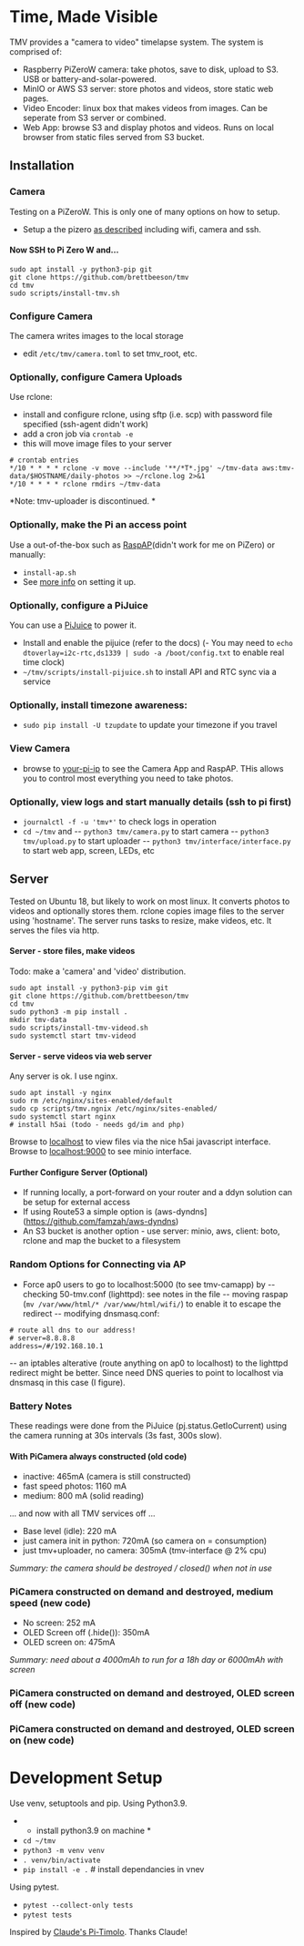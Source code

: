 # Time, Made Visible

TMV provides a "camera to video" timelapse system. The system is comprised of:
- Raspberry PiZeroW camera: take photos, save to disk, upload to S3. USB or battery-and-solar-powered.
- MinIO or AWS S3 server: store photos and videos, store static web pages. 
- Video Encoder: linux box that makes videos from images. Can be seperate from S3 server or combined.
- Web App: browse S3 and display photos and videos. Runs on local browser from static files served from S3 bucket.

## Installation 
### Camera
Testing on a PiZeroW. This is only one of many options on how to setup.
- Setup a the pizero [as described](https://brettbeeson.com.au/raspberry-pi-setup-zerow/) including wifi, camera and ssh.

#### Now SSH to Pi Zero W and...
```
sudo apt install -y python3-pip git
git clone https://github.com/brettbeeson/tmv
cd tmv
sudo scripts/install-tmv.sh
```
### Configure Camera
The camera writes images to the local storage
- edit `/etc/tmv/camera.toml` to set tmv_root, etc.

### Optionally, configure Camera Uploads
Use rclone:
- install and configure rclone, using sftp (i.e. scp) with password file specified (ssh-agent didn't work)
- add a cron job via `crontab -e`
- this will move image files to your server

```
# crontab entries
*/10 * * * * rclone -v move --include '**/*T*.jpg' ~/tmv-data aws:tmv-data/$HOSTNAME/daily-photos >> ~/rclone.log 2>&1
*/10 * * * * rclone rmdirs ~/tmv-data
```
*Note: tmv-uploader is discontinued. *


### Optionally, make the Pi an access point
Use a out-of-the-box such as [RaspAP](https://github.com/billz/raspap-webgui)(didn't work for me on PiZero) or manually:
- `install-ap.sh` 
- See [more info](http://brettbeeson.com.au/pizerow-ap-wifi-client/) on setting it up.

### Optionally, configure a PiJuice
You can use a [PiJuice](https://github.com/PiSupply/PiJuice) to power it. 
- Install and enable the pijuice (refer to the docs)
(- You may need to `echo dtoverlay=i2c-rtc,ds1339 | sudo -a /boot/config.txt` to enable real time clock)
- `~/tmv/scripts/install-pijuice.sh` to install API and RTC sync via a service

### Optionally, install timezone awareness:
- `sudo pip install -U tzupdate` to update your timezone if you travel

### View Camera
- browse to [your-pi-ip](http://raspberrypi.local) to see the Camera App and RaspAP. THis allows you to control most everything you need to take photos.

### Optionally, view logs and start manually details (ssh to pi first)
- `journalctl -f -u 'tmv*'` to check logs in operation
- `cd ~/tmv` and
-- `python3 tmv/camera.py` to start camera
-- `python3 tmv/upload.py` to start uploader
-- `python3 tmv/interface/interface.py` to start web app, screen, LEDs, etc

## Server
Tested on Ubuntu 18, but likely to work on most linux. It converts photos to videos and optionally stores them. rclone copies image files to the server using 'hostname'. The server runs tasks to resize, make videos, etc. It serves the files via http.

#### Server - store files, make videos

Todo: make a 'camera' and 'video' distribution.

```
sudo apt install -y python3-pip vim git 
git clone https://github.com/brettbeeson/tmv
cd tmv
sudo python3 -m pip install .
mkdir tmv-data
sudo scripts/install-tmv-videod.sh                 
sudo systemctl start tmv-videod

```

#### Server - serve videos via web server
Any server is ok. I use nginx.
```
sudo apt install -y nginx
sudo rm /etc/nginx/sites-enabled/default
sudo cp scripts/tmv.ngnix /etc/nginx/sites-enabled/
sudo systemctl start nginx
# install h5ai (todo - needs gd/im and php)
```
Browse to [localhost](http://localhost) to view files via the nice h5ai javascript interface. Browse to [localhost:9000](http://localhost:9000) to see minio interface.

#### Further Configure Server (Optional)
- If running locally, a port-forward on your router and a ddyn solution can be setup for external access
- If using Route53 a simple option is (aws-dyndns](https://github.com/famzah/aws-dyndns)
- An S3 bucket is another option - use server: minio, aws, client: boto, rclone and map the bucket to a filesystem


### Random Options for Connecting via AP
- Force ap0 users to go to localhost:5000 (to see tmv-camapp) by 
-- checking 50-tmv.conf (lighttpd): see notes in the file
-- moving raspap (`mv /var/www/html/* /var/www/html/wifi/`) to enable it to escape the redirect
-- modifying dnsmasq.conf:
```
# route all dns to our address!
# server=8.8.8.8 
address=/#/192.168.10.1
```
-- an iptables alterative (route anything on ap0 to localhost) to the lighttpd redirect might be better. Since need DNS queries to point to localhost via dnsmasq in this case (I figure).

### Battery Notes
These readings were done from the PiJuice (pj.status.GetIoCurrent) using the camera running at 30s intervals (3s fast, 300s slow).

#### With PiCamera always constructed (old code)
- inactive: 465mA (camera is still constructed)
- fast speed photos: 1160 mA
- medium: 800 mA (solid reading)

... and now with all TMV services off ...

- Base level (idle): 220 mA
- just camera init in python: 720mA  (so camera on = consumption)
- just tmv+uploader, no camera: 305mA (tmv-interface @ 2% cpu)

*Summary: the camera should be destroyed / closed() when not in use*

### PiCamera constructed on demand and destroyed, medium speed (new code)
- No screen: 252 mA 
- OLED Screen off (.hide()): 350mA
- OLED screen on: 475mA

*Summary: need about a 4000mAh to run for a 18h day or 6000mAh with screen*

### PiCamera constructed on demand and destroyed, OLED screen off (new code)

### PiCamera constructed on demand and destroyed, OLED screen on (new code)

# Development Setup
Use venv, setuptools and pip. Using Python3.9.
- * install python3.9 on machine *
- `cd ~/tmv`
- `python3 -m venv venv`
- `. venv/bin/activate`
- `pip install -e .` # install dependancies in vnev

Using pytest.
- `pytest --collect-only tests` 
- `pytest tests`

Inspired by [Claude's Pi-Timolo](https://github.com/pageauc/pi-timolo/). Thanks Claude!
